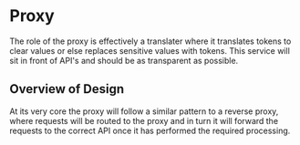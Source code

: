 # Proxy 
The role of the proxy is effectively a translater where it translates tokens to clear values or else replaces sensitive values with tokens. This service will sit in front of API's and should be as transparent as possible.

## Overview of Design
At its very core the proxy will follow a similar pattern to a reverse proxy, where requests will be routed to the proxy and in turn it will forward the requests to the correct API once it has performed the required processing.


